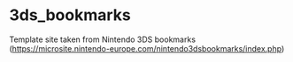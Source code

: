 # 3ds_bookmarks
Template site taken from Nintendo 3DS bookmarks (https://microsite.nintendo-europe.com/nintendo3dsbookmarks/index.php)
